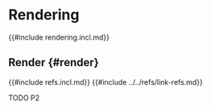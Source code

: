 # Rendering

{{#include rendering.incl.md}}

## Render {#render}

{{#include refs.incl.md}}
{{#include ../../refs/link-refs.md}}

<div class="hidden">
TODO P2
</div>
